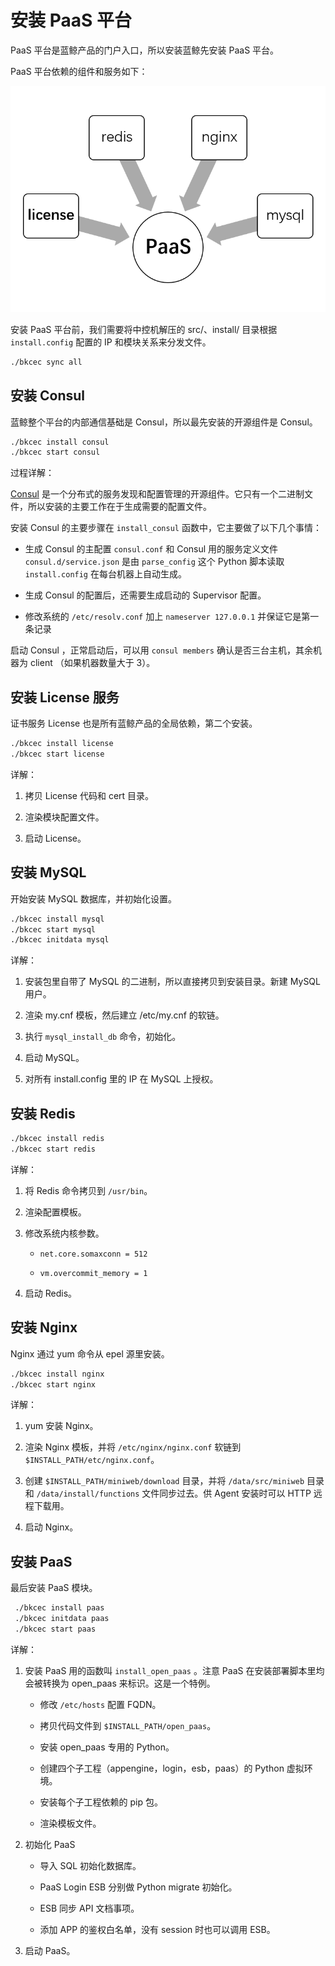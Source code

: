 # 安装 PaaS 平台

PaaS 平台是蓝鲸产品的门户入口，所以安装蓝鲸先安装 PaaS 平台。

PaaS 平台依赖的组件和服务如下：

![PaaS依赖简图](../../assets/paas_depends.png)

安装 PaaS 平台前，我们需要将中控机解压的 src/、install/ 目录根据 `install.config` 配置的 IP 和模块关系来分发文件。

```bash
./bkcec sync all
```

## 安装 Consul

蓝鲸整个平台的内部通信基础是 Consul，所以最先安装的开源组件是 Consul。

```bash
./bkcec install consul
./bkcec start consul
```

过程详解：

[Consul](https://www.consul.io/) 是一个分布式的服务发现和配置管理的开源组件。它只有一个二进制文件，所以安装的主要工作在于生成需要的配置文件。

安装 Consul 的主要步骤在 `install_consul` 函数中，它主要做了以下几个事情：

  - 生成 Consul 的主配置 `consul.conf` 和 Consul 用的服务定义文件`consul.d/service.json` 是由 `parse_config` 这个 Python 脚本读取 `install.config` 在每台机器上自动生成。

  - 生成 Consul 的配置后，还需要生成启动的 Supervisor 配置。

  - 修改系统的 `/etc/resolv.conf` 加上 `nameserver 127.0.0.1` 并保证它是第一条记录

启动 Consul ，正常启动后，可以用 `consul members` 确认是否三台主机，其余机器为 client （如果机器数量大于 3）。

## 安装 License 服务

证书服务 License 也是所有蓝鲸产品的全局依赖，第二个安装。

```bash
./bkcec install license
./bkcec start license
```

详解：
1. 拷贝 License 代码和 cert 目录。

2. 渲染模块配置文件。

3. 启动 License。


## 安装 MySQL

开始安装 MySQL 数据库，并初始化设置。

```bash
./bkcec install mysql
./bkcec start mysql
./bkcec initdata mysql
```

详解：

1. 安装包里自带了 MySQL 的二进制，所以直接拷贝到安装目录。新建 MySQL 用户。

2. 渲染 my.cnf 模板，然后建立 /etc/my.cnf 的软链。

3. 执行 `mysql_install_db` 命令，初始化。

4. 启动 MySQL。

5. 对所有 install.config 里的 IP 在 MySQL 上授权。


## 安装 Redis

```bash
./bkcec install redis
./bkcec start redis
```

详解：

1. 将 Redis 命令拷贝到 `/usr/bin`。

2. 渲染配置模板。

3. 修改系统内核参数。

    -  `net.core.somaxconn = 512`

    - `vm.overcommit_memory = 1`

4. 启动 Redis。

## 安装 Nginx

Nginx 通过 yum 命令从 epel 源里安装。

```bash
./bkcec install nginx
./bkcec start nginx
```

详解：

1.  yum 安装 Nginx。

2. 渲染 Nginx 模板，并将 `/etc/nginx/nginx.conf` 软链到 `$INSTALL_PATH/etc/nginx.conf`。

3. 创建 `$INSTALL_PATH/miniweb/download` 目录，并将 `/data/src/miniweb` 目录和 `/data/install/functions` 文件同步过去。供 Agent 安装时可以 HTTP 远程下载用。

4. 启动 Nginx。

## 安装 PaaS

最后安装 PaaS 模块。

```bash
 ./bkcec install paas
 ./bkcec initdata paas
 ./bkcec start paas
 ```

详解：

1. 安装 PaaS 用的函数叫 `install_open_paas` 。注意 PaaS 在安装部署脚本里均会被转换为 open_paas 来标识。这是一个特例。

    - 修改 `/etc/hosts` 配置 FQDN。

    - 拷贝代码文件到 `$INSTALL_PATH/open_paas`。

    - 安装 open_paas 专用的 Python。

    - 创建四个子工程（appengine，login，esb，paas）的 Python 虚拟环境。

    - 安装每个子工程依赖的 pip 包。

    - 渲染模板文件。

2. 初始化 PaaS

    - 导入 SQL 初始化数据库。

    - PaaS Login ESB 分别做 Python migrate 初始化。

    - ESB 同步 API 文档事项。

    - 添加 APP 的鉴权白名单，没有 session 时也可以调用 ESB。

3. 启动 PaaS。
